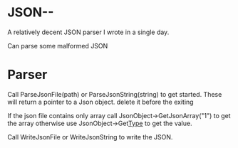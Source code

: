 # JSON--

A relatively decent JSON parser I wrote in a single day.

Can parse some malformed JSON

# Parser

Call ParseJsonFile(path) or ParseJsonString(string) to get started. These will return a pointer to a Json object. delete it before the exiting

If the json file contains only array call JsonObject->GetJsonArray("1") to get the array otherwise use JsonObject->Get[Type](name) to get the value.

Call WriteJsonFile or WriteJsonString to write the JSON.
